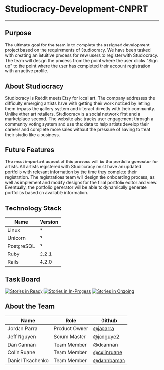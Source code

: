 # Studiocracy-Development-CNPRT
------------------------------

## Purpose

The ultimate goal for the team is to complete the assigned development project based on the requirements of Studiocracy. We have been tasked with creating an intuitive process for new users to register with Studiocracy. The team will design the process from the point where the user clicks "Sign up" to the point where the user has completed their account registration with an active profile. 

## About Studiocracy

Studiocracy is Reddit meets Etsy for local art. The company addresses the difficulty emerging artists have with getting their work noticed by letting them bypass the gallery system and interact directly with their community. Unlike other art retailers, Studiocracy is a social network first and a marketplace second. The website also tracks user engagement through a community voting system and use that data to help artists develop their careers and complete more sales without the pressure of having to treat their studio like a business.

## Future Features

The most important aspect of this process will be the portfolio generator for artists. All artists registered with Studiocracy must have an updated portfolio with relevant information by the time they complete their registration. The registrations team will design the onboarding process, as well as implement and modify designs for the final portfolio editor and view. Eventually, the portfolio generator will be able to dynamically generate portfolios based on available information.

## Technology Stack

| Name | Version |
| ---- | ------- |
| Linux | ? |
| Unicorn | ? |
| PostgreSQL | ? |
| Ruby | 2.2.1 |
| Rails | 4.2.0 |

## Task Board
[![Stories in Ready](https://badge.waffle.io/asu-cis440-summer/studiocracy-development-cnprt.png?label=ready&title=Ready)](https://waffle.io/asu-cis440-summer/studiocracy-development-cnprt)
[![Stories in In-Progess](https://badge.waffle.io/asu-cis440-summer/studiocracy-development-cnprt.png?label=in+progress&title=In-Progress)](https://waffle.io/asu-cis440-summer/studiocracy-development-cnprt)
[![Stories in Ongoing](https://badge.waffle.io/asu-cis440-summer/studiocracy-development-cnprt.png?label=ongoing&title=Ongoing)](https://waffle.io/asu-cis440-summer/studiocracy-development-cnprt)

## About the Team

| Name | Role | Github |
| ---- | ---- | ------ |
| Jordan Parra | Product Owner | [@japarra](https://github.com/japarra) |
| Jeff Nguyen | Scrum Master | [@jcnguye2](https://github.com/jcnguye2) |
| Dan Cannan | Team Member | [@dcannan](https://github.com/dcannan) |
| Colin Ruane | Team Member | [@colinruane](https://github.com/colinruane) |
| Daniel Tkachenko | Team Member | [@dannbaman](https://github.com/dannbaman) |
